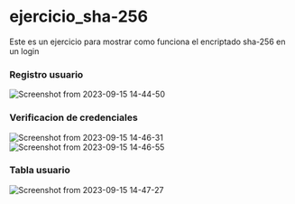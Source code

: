 # ejercicio_sha-256
Este es un ejercicio para mostrar como funciona el encriptado sha-256 en un login

### Registro usuario
![Screenshot from 2023-09-15 14-44-50](https://github.com/Natalia-Gutierrez/ejercicio_sha-256/assets/88464590/a7c85464-506b-4062-8801-196eac09aef9)

### Verificacion de credenciales
![Screenshot from 2023-09-15 14-46-31](https://github.com/Natalia-Gutierrez/ejercicio_sha-256/assets/88464590/c834191c-eccc-4204-b597-c59c5674d86c)
![Screenshot from 2023-09-15 14-46-55](https://github.com/Natalia-Gutierrez/ejercicio_sha-256/assets/88464590/a89225d0-833b-40c9-bc85-d1aff03f9c44)

### Tabla usuario
![Screenshot from 2023-09-15 14-47-27](https://github.com/Natalia-Gutierrez/ejercicio_sha-256/assets/88464590/ad886581-7362-4f13-927a-7b50dabb74f5)
